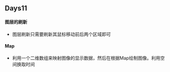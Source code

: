 ## Days11

#### 图层的刷新
- 图层刷新只需要刷新其鼠标移动前后两个区域即可

#### Map
- 利用一个二维数组来映射图像的显示数据，然后在根据Map绘制图像。利用空间换取时间

